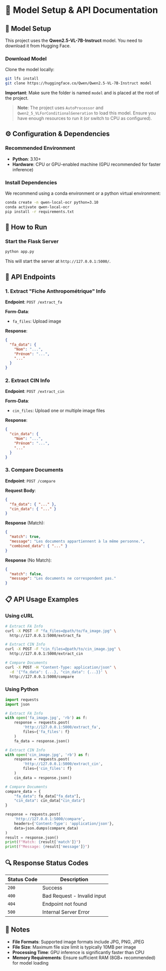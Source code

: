 # 🤖 Model Setup & API Documentation

## 🔧 Model Setup

This project uses the **Qwen2.5-VL-7B-Instruct** model. You need to download it from Hugging Face.

### Download Model

Clone the model locally:

```bash
git lfs install
git clone https://huggingface.co/Qwen/Qwen2.5-VL-7B-Instruct model
```

**Important**: Make sure the folder is named `model` and is placed at the root of the project.

> **Note**: The project uses `AutoProcessor` and `Qwen2_5_VLForConditionalGeneration` to load this model. Ensure you have enough resources to run it (or switch to CPU as configured).

## ⚙️ Configuration & Dependencies

### Recommended Environment

- **Python**: 3.10+
- **Hardware**: CPU or GPU-enabled machine (GPU recommended for faster inference)

### Install Dependencies

We recommend using a conda environment or a python virtual environment:

```bash
conda create -n qwen-local-ocr python=3.10
conda activate qwen-local-ocr
pip install -r requirements.txt
```

## 🚀 How to Run

### Start the Flask Server

```bash
python app.py
```

This will start the server at `http://127.0.0.1:5000/`.

## 🔌 API Endpoints

### 1. Extract "Fiche Anthropométrique" Info

**Endpoint**: `POST /extract_fa`

**Form-Data**:
- `fa_files`: Upload image

**Response**:
```json
{
  "fa_data": {
    "Nom": "...",
    "Prénom": "...",
    "..."
  }
}
```

### 2. Extract CIN Info

**Endpoint**: `POST /extract_cin`

**Form-Data**:
- `cin_files`: Upload one or multiple image files

**Response**:
```json
{
  "cin_data": {
    "Nom": "...",
    "Prénom": "...",
    "..."
  }
}
```

### 3. Compare Documents

**Endpoint**: `POST /compare`

**Request Body**:
```json
{
  "fa_data": { "..." },
  "cin_data": { "..." }
}
```

**Response** (Match):
```json
{
  "match": true,
  "message": "Les documents appartiennent à la même personne.",
  "combined_data": { "..." }
}
```

**Response** (No Match):
```json
{
  "match": false,
  "message": "Les documents ne correspondent pas."
}
```

## 📋 API Usage Examples

### Using cURL

```bash
# Extract FA Info
curl -X POST -F "fa_files=@path/to/fa_image.jpg" \
  http://127.0.0.1:5000/extract_fa

# Extract CIN Info
curl -X POST -F "cin_files=@path/to/cin_image.jpg" \
  http://127.0.0.1:5000/extract_cin

# Compare Documents
curl -X POST -H "Content-Type: application/json" \
  -d '{"fa_data": {...}, "cin_data": {...}}' \
  http://127.0.0.1:5000/compare
```

### Using Python

```python
import requests
import json

# Extract FA Info
with open('fa_image.jpg', 'rb') as f:
    response = requests.post(
        'http://127.0.0.1:5000/extract_fa',
        files={'fa_files': f}
    )
    fa_data = response.json()

# Extract CIN Info
with open('cin_image.jpg', 'rb') as f:
    response = requests.post(
        'http://127.0.0.1:5000/extract_cin',
        files={'cin_files': f}
    )
    cin_data = response.json()

# Compare Documents
compare_data = {
    "fa_data": fa_data["fa_data"],
    "cin_data": cin_data["cin_data"]
}

response = requests.post(
    'http://127.0.0.1:5000/compare',
    headers={'Content-Type': 'application/json'},
    data=json.dumps(compare_data)
)
result = response.json()
print(f"Match: {result['match']}")
print(f"Message: {result['message']}")
```

## 🔍 Response Status Codes

| Status Code | Description |
|-------------|-------------|
| `200` | Success |
| `400` | Bad Request - Invalid input |
| `404` | Endpoint not found |
| `500` | Internal Server Error |

## 📝 Notes

- **File Formats**: Supported image formats include JPG, PNG, JPEG
- **File Size**: Maximum file size limit is typically 10MB per image
- **Processing Time**: GPU inference is significantly faster than CPU
- **Memory Requirements**: Ensure sufficient RAM (8GB+ recommended) for model loading
